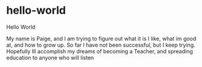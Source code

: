 # hello-world

Hello World

My name is Paige, and I am trying to figure out what it is I like, what im good at, and how to grow up.
So far I have not been successful, but I keep trying. Hopefully Ill accomplish my dreams of becoming a Teacher, and spreading education to anyone who will listen
